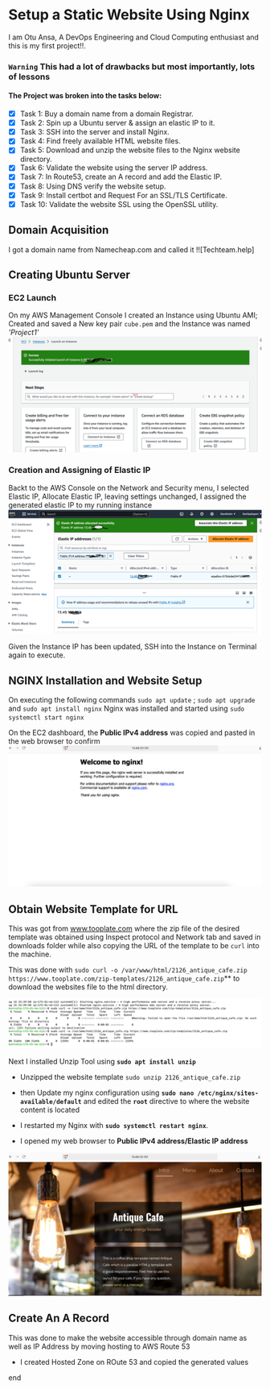 # Setup a Static Website Using Nginx

I am Otu Ansa, A DevOps Engineering and Cloud Computing enthusiast and this is my first project!!.

### **`Warning`** This had a lot of drawbacks but most importantly, lots of lessons



#### The Project was broken into the tasks below:

 - [x] Task 1: Buy a domain name from a domain Registrar.
- [x] Task 2: Spin up a Ubuntu server & assign an elastic IP to it.
- [x] Task 3: SSH into the server and install Nginx.
- [x] Task 4: Find freely available HTML website files.
- [x] Task 5: Download and unzip the website files to the Nginx website directory.
- [x] Task 6: Validate the website using the server IP address.
- [x] Task 7: In Route53, create an A record and add the Elastic IP.
- [x] Task 8: Using DNS verify the website setup.
- [x] Task 9: Install certbot and Request For an SSL/TLS Certificate.
- [x] Task 10: Validate the website SSL using the OpenSSL utility.

## Domain Acquisition
I got a domain name from Namecheap.com and called it !![Techteam.help]

## Creating Ubuntu Server
### EC2 Launch
On my AWS Management Console I created an Instance using Ubuntu AMI; Created and saved a New key pair `cube.pem`  and the Instance was named *'Project1'*
![1](/image/img1.png)


### Creation and Assigning of Elastic IP

Backt to the AWS Console on the Network and Security menu, I selected Elastic IP, Allocate Elastic IP, leaving settings unchanged, I assigned the generated elastic IP to my running instance
![2](/image/ElasticIP.png)

 

Given the Instance IP has been updated, SSH into the Instance on Terminal again to execute.

## NGINX Installation and Website Setup

On executing the following commands
`sudo apt update` ; `sudo apt upgrade` and `sudo apt install nginx`
Nginx was installed and started using `sudo systemctl start nginx`

On the EC2 dashboard, the **Public IPv4 address** was copied and pasted in the web browser to confirm 
![3](/image/Nginx.png)


## Obtain Website Template for URL

This was got from www.tooplate.com where the zip file of the desired template was obtained using Inspect protocol and Network tab and saved in downloads folder while also copying the URL of the template to be `curl` into the machine. 

This was done with `sudo curl -o /var/www/html/2126_antique_cafe.zip https://www.tooplate.com/zip-templates/2126_antique_cafe.zip`** to download the websites file to the html directory.

![4](/image/antique%20cafe.png)


Next I installed Unzip Tool using **`sudo apt install unzip`**
- Unzipped the website template `sudo unzip 2126_antique_cafe.zip`
- then Update my nginx configuration using **`sudo nano /etc/nginx/sites-available/default`** and edited the **`root`** directive  to where the website content is located 

- I restarted my Nginx with **`sudo systemctl restart nginx`**.
- I opened my web browser to **Public IPv4 address/Elastic IP address**

![5](/image/Techteam.png)



 ## Create An A Record

 This was done to make the website accessible through domain name as well as IP Address by moving hosting to AWS Route 53 
- I created Hosted Zone on ROute 53 and copied the generated values 

end